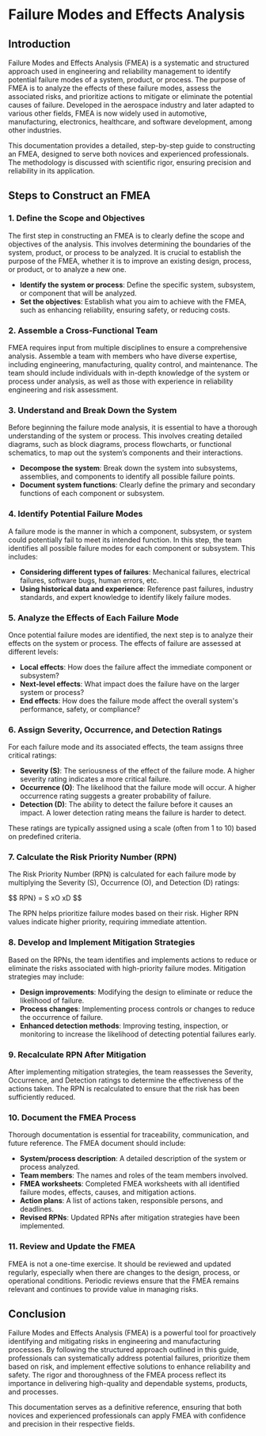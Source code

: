 # Failure Modes and Effects Analysis

## Introduction

Failure Modes and Effects Analysis (FMEA) is a systematic and structured approach used in engineering and reliability management to identify potential failure modes of a system, product, or process. The purpose of FMEA is to analyze the effects of these failure modes, assess the associated risks, and prioritize actions to mitigate or eliminate the potential causes of failure. Developed in the aerospace industry and later adapted to various other fields, FMEA is now widely used in automotive, manufacturing, electronics, healthcare, and software development, among other industries.

This documentation provides a detailed, step-by-step guide to constructing an FMEA, designed to serve both novices and experienced professionals. The methodology is discussed with scientific rigor, ensuring precision and reliability in its application.

## Steps to Construct an FMEA

### 1. Define the Scope and Objectives

The first step in constructing an FMEA is to clearly define the scope and objectives of the analysis. This involves determining the boundaries of the system, product, or process to be analyzed. It is crucial to establish the purpose of the FMEA, whether it is to improve an existing design, process, or product, or to analyze a new one.

- **Identify the system or process**: Define the specific system, subsystem, or component that will be analyzed.
- **Set the objectives**: Establish what you aim to achieve with the FMEA, such as enhancing reliability, ensuring safety, or reducing costs.

### 2. Assemble a Cross-Functional Team

FMEA requires input from multiple disciplines to ensure a comprehensive analysis. Assemble a team with members who have diverse expertise, including engineering, manufacturing, quality control, and maintenance. The team should include individuals with in-depth knowledge of the system or process under analysis, as well as those with experience in reliability engineering and risk assessment.

### 3. Understand and Break Down the System

Before beginning the failure mode analysis, it is essential to have a thorough understanding of the system or process. This involves creating detailed diagrams, such as block diagrams, process flowcharts, or functional schematics, to map out the system’s components and their interactions.

- **Decompose the system**: Break down the system into subsystems, assemblies, and components to identify all possible failure points.
- **Document system functions**: Clearly define the primary and secondary functions of each component or subsystem.

### 4. Identify Potential Failure Modes

A failure mode is the manner in which a component, subsystem, or system could potentially fail to meet its intended function. In this step, the team identifies all possible failure modes for each component or subsystem. This includes:

- **Considering different types of failures**: Mechanical failures, electrical failures, software bugs, human errors, etc.
- **Using historical data and experience**: Reference past failures, industry standards, and expert knowledge to identify likely failure modes.

### 5. Analyze the Effects of Each Failure Mode

Once potential failure modes are identified, the next step is to analyze their effects on the system or process. The effects of failure are assessed at different levels:

- **Local effects**: How does the failure affect the immediate component or subsystem?
- **Next-level effects**: What impact does the failure have on the larger system or process?
- **End effects**: How does the failure mode affect the overall system's performance, safety, or compliance?

### 6. Assign Severity, Occurrence, and Detection Ratings

For each failure mode and its associated effects, the team assigns three critical ratings:

- **Severity (S)**: The seriousness of the effect of the failure mode. A higher severity rating indicates a more critical failure.
- **Occurrence (O)**: The likelihood that the failure mode will occur. A higher occurrence rating suggests a greater probability of failure.
- **Detection (D)**: The ability to detect the failure before it causes an impact. A lower detection rating means the failure is harder to detect.

These ratings are typically assigned using a scale (often from 1 to 10) based on predefined criteria.

### 7. Calculate the Risk Priority Number (RPN)

The Risk Priority Number (RPN) is calculated for each failure mode by multiplying the Severity (S), Occurrence (O), and Detection (D) ratings:

$$
RPN} = S xO xD
$$

The RPN helps prioritize failure modes based on their risk. Higher RPN values indicate higher priority, requiring immediate attention.

### 8. Develop and Implement Mitigation Strategies

Based on the RPNs, the team identifies and implements actions to reduce or eliminate the risks associated with high-priority failure modes. Mitigation strategies may include:

- **Design improvements**: Modifying the design to eliminate or reduce the likelihood of failure.
- **Process changes**: Implementing process controls or changes to reduce the occurrence of failure.
- **Enhanced detection methods**: Improving testing, inspection, or monitoring to increase the likelihood of detecting potential failures early.

### 9. Recalculate RPN After Mitigation

After implementing mitigation strategies, the team reassesses the Severity, Occurrence, and Detection ratings to determine the effectiveness of the actions taken. The RPN is recalculated to ensure that the risk has been sufficiently reduced.

### 10. Document the FMEA Process

Thorough documentation is essential for traceability, communication, and future reference. The FMEA document should include:

- **System/process description**: A detailed description of the system or process analyzed.
- **Team members**: The names and roles of the team members involved.
- **FMEA worksheets**: Completed FMEA worksheets with all identified failure modes, effects, causes, and mitigation actions.
- **Action plans**: A list of actions taken, responsible persons, and deadlines.
- **Revised RPNs**: Updated RPNs after mitigation strategies have been implemented.

### 11. Review and Update the FMEA

FMEA is not a one-time exercise. It should be reviewed and updated regularly, especially when there are changes to the design, process, or operational conditions. Periodic reviews ensure that the FMEA remains relevant and continues to provide value in managing risks.

## Conclusion

Failure Modes and Effects Analysis (FMEA) is a powerful tool for proactively identifying and mitigating risks in engineering and manufacturing processes. By following the structured approach outlined in this guide, professionals can systematically address potential failures, prioritize them based on risk, and implement effective solutions to enhance reliability and safety. The rigor and thoroughness of the FMEA process reflect its importance in delivering high-quality and dependable systems, products, and processes.

This documentation serves as a definitive reference, ensuring that both novices and experienced professionals can apply FMEA with confidence and precision in their respective fields.